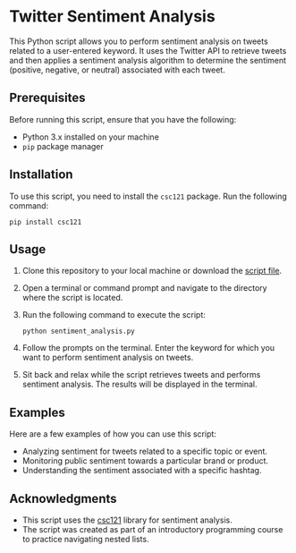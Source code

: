 # Twitter Sentiment Analysis

This Python script allows you to perform sentiment analysis on tweets related to a user-entered keyword. It uses the Twitter API to retrieve tweets and then applies a sentiment analysis algorithm to determine the sentiment (positive, negative, or neutral) associated with each tweet.

## Prerequisites

Before running this script, ensure that you have the following:

- Python 3.x installed on your machine
- `pip` package manager

## Installation

To use this script, you need to install the `csc121` package. Run the following command:

```shell
pip install csc121
```

## Usage

1. Clone this repository to your local machine or download the [script file](https://github.com/username/repo-name).

2. Open a terminal or command prompt and navigate to the directory where the script is located.

3. Run the following command to execute the script:

   ```shell
   python sentiment_analysis.py
   ```

4. Follow the prompts on the terminal. Enter the keyword for which you want to perform sentiment analysis on tweets.

5. Sit back and relax while the script retrieves tweets and performs sentiment analysis. The results will be displayed in the terminal.

## Examples

Here are a few examples of how you can use this script:

- Analyzing sentiment for tweets related to a specific topic or event.
- Monitoring public sentiment towards a particular brand or product.
- Understanding the sentiment associated with a specific hashtag.

## Acknowledgments

- This script uses the [csc121](https://pypi.org/project/csc121/) library for sentiment analysis.
- The script was created as part of an introductory programming course to practice navigating nested lists.
